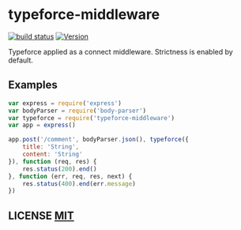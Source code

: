 # typeforce-middleware

[![build status](https://secure.travis-ci.org/dcousens/typeforce-middleware.png)](http://travis-ci.org/dcousens/typeforce-middleware)
[![Version](http://img.shields.io/npm/v/typeforce-middleware.svg)](https://www.npmjs.org/package/typeforce-middleware)


Typeforce applied as a connect middleware.
Strictness is enabled by default.

## Examples

``` javascript
var express = require('express')
var bodyParser = require('body-parser')
var typeforce = require('typeforce-middleware')
var app = express()

app.post('/comment', bodyParser.json(), typeforce({
	title: 'String',
	content: 'String'
}), function (req, res) {
	res.status(200).end()
}, function (err, req, res, next) {
	res.status(400).end(err.message)
})
```

## LICENSE [MIT](LICENSE)
